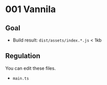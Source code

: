 # 001 Vannila

## Goal

- Build result: `dist/assets/index.*.js` < 1kb

## Regulation

You can edit these files.

- `main.ts`